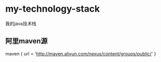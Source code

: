 # my-technology-stack
我的java技术栈

## 阿里maven源

maven { url = 'http://maven.aliyun.com/nexus/content/groups/public/' }
